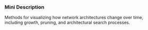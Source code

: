 ### Mini Description

Methods for visualizing how network architectures change over time, including growth, pruning, and architectural search processes.

